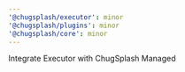 ```yaml
---
'@chugsplash/executor': minor
'@chugsplash/plugins': minor
'@chugsplash/core': minor
---
```


Integrate Executor with ChugSplash Managed
